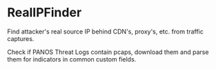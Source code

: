 # RealIPFinder

Find attacker's real source IP behind CDN's, proxy's, etc. from traffic captures.

Check if PANOS Threat Logs contain pcaps, download them and parse them for indicators in common custom fields.



